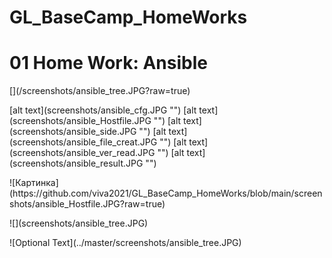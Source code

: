 # GL_BaseCamp_HomeWorks

<!DOCTYPE html>
<html>
<body>
<h1>01 Home Work: Ansible</h1>
<p></p>
<p>[](/screenshots/ansible_tree.JPG?raw=true)</p>
[alt text](screenshots/ansible_cfg.JPG "")
[alt text](screenshots/ansible_Hostfile.JPG "")
[alt text](screenshots/ansible_side.JPG "")
[alt text](screenshots/ansible_file_creat.JPG "")
[alt text](screenshots/ansible_ver_read.JPG "")
[alt text](screenshots/ansible_result.JPG "")
<p>![Картинка](https://github.com/viva2021/GL_BaseCamp_HomeWorks/blob/main/screenshots/ansible_Hostfile.JPG?raw=true)</p>
![](screenshots/ansible_tree.JPG)
<p>![Optional Text](../master/screenshots/ansible_tree.JPG)</p>
</body>
</html>
